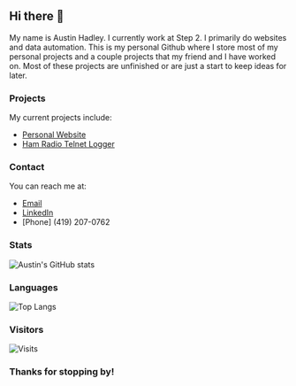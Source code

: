 ## Hi there 👋

My name is Austin Hadley. I currently work at Step 2. I primarily do websites and data automation. This is my personal Github where I store most of my personal projects and a couple projects that my friend and I have worked on. Most of these projects are unfinished or are just a start to keep ideas for later.

### Projects
My current projects include:
- [Personal Website](https://austinh.us)
- [Ham Radio Telnet Logger](https://github.com/ahadley1124/telnet-logger)

### Contact
You can reach me at:
- [Email](mailto:ahadley1124@gmail.com)
- [LinkedIn](https://www.linkedin.com/in/austin-hadley/)
- [Phone] (419) 207-0762

### Stats
![Austin's GitHub stats](https://github-readme-stats.vercel.app/api?username=ahadley1124&show_icons=true&theme=radical)

### Languages
![Top Langs](https://github-readme-stats.vercel.app/api/top-langs/?username=ahadley1124&layout=compact&theme=radical)

### Visitors
![Visits](https://img.shields.io/badge/Visits-0-blue)

### Thanks for stopping by!